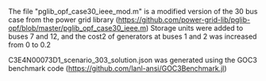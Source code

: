 The file "pglib_opf_case30_ieee_mod.m" is a modified version of the 30 bus case from the power grid library (https://github.com/power-grid-lib/pglib-opf/blob/master/pglib_opf_case30_ieee.m)
Storage units were added to buses 7 and 12, and the cost2 of generators at buses 1 and 2 was increased from 0 to 0.2

C3E4N00073D1_scenario_303_solution.json was generated using the GOC3 benchmark code (https://github.com/lanl-ansi/GOC3Benchmark.jl)
